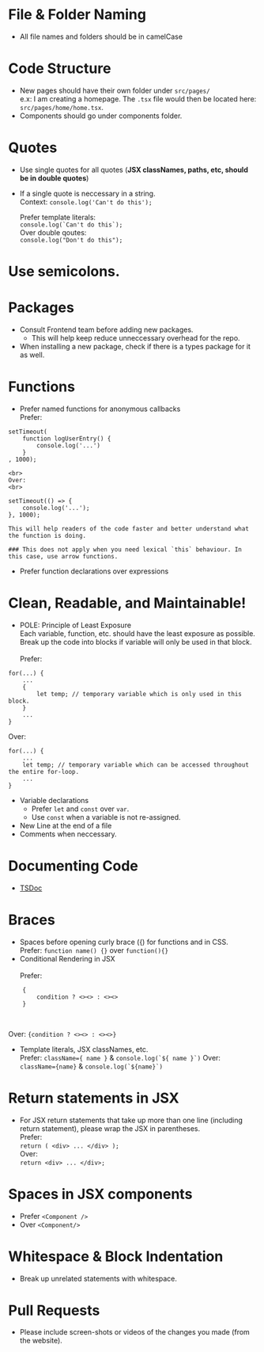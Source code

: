 # File & Folder Naming
- All file names and folders should be in camelCase

# Code Structure
- New pages should have their own folder under `src/pages/` <br>
    e.x: I am creating a homepage. The `.tsx` file would then be located here: `src/pages/home/home.tsx`.
- Components should go under components folder.

# Quotes
- Use single quotes for all quotes (**JSX classNames, paths, etc, should be in double quotes**)
- If a single quote is neccessary in a string. <br>
    Context: 
        ```console.log('Can't do this');```

    Prefer template literals: 
    <br>
        ```console.log(`Can't do this`);```
    <br>
    Over double qoutes: 
    <br>
        `console.log("Don't do this");`

# Use semicolons.

# Packages
- Consult Frontend team before adding new packages.
    - This will help keep reduce unneccessary overhead for the repo.
- When installing a new package, check if there is a types package for it as well.

# Functions
- Prefer named functions for anonymous callbacks
    <br>
    Prefer: 
    <br>
```
setTimeout(
    function logUserEntry() { 
        console.log('...')
    }
, 1000);
```
    <br>
    Over:
    <br>
```
setTimeout(() => {
    console.log('...');
}, 1000);
```

    This will help readers of the code faster and better understand what the function is doing.

    ### This does not apply when you need lexical `this` behaviour. In this case, use arrow functions.
- Prefer function declarations over expressions

# Clean, Readable, and Maintainable!
- POLE: Principle of Least Exposure
    <br>
    Each variable, function, etc. should have the least exposure as possible. Break up the code into blocks if variable will only be used in that block.
    <br><br>
    Prefer: 
    <br>
```
for(...) {
    ...
    {
        let temp; // temporary variable which is only used in this block.
    }
    ...
}
```
Over:
<br>
```
for(...) {
    ...
    let temp; // temporary variable which can be accessed throughout the entire for-loop.
    ...
}
```
- Variable declarations
    - Prefer `let` and `const` over `var`.
    - Use `const` when a variable is not re-assigned.
- New Line at the end of a file
- Comments when neccessary.

# Documenting Code
- <a href="https://tsdoc.org/">TSDoc</a>

# Braces
- Spaces before opening curly brace ({) for functions and in CSS. <br>
    Prefer: `function name() {}` over `function(){}`
- Conditional Rendering in JSX 
    <br>
    <br>
    Prefer:
    <br>
```
    {
        condition ? <><> : <><>
    }
```
<br>

Over: ```{condition ? <><> : <><>}```

- Template literals, JSX classNames, etc. <br>
    Prefer: `className={ name }` & ```console.log(`${ name }`)```
    Over: `className={name}` & ```console.log(`${name}`)```

# Return statements in JSX
- For JSX return statements that take up more than one line (including return statement), please wrap the JSX in parentheses. <br>
    Prefer: 
    <br>
        ```
        return (
            <div>
                ...
            </div>
        );
        ```
    <br>
    Over: 
    <br>
        ```
        return <div>
            ...
        </div>;
        ```

# Spaces in JSX components
- Prefer `<Component />` <br>
- Over `<Component/>`

# Whitespace & Block Indentation
- Break up unrelated statements with whitespace.

# Pull Requests
- Please include screen-shots or videos of the changes you made (from the website).